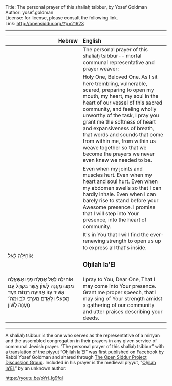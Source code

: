 <html>
<head></head>
<body>
Title: The personal prayer of this shaliaḥ tsibbur, by Yosef Goldman<br />
Author: yosef.goldman<br />
License: for license, please consult the following link.<br />
Link: <a href="http://opensiddur.org/?p=21623">http://opensiddur.org/?p=21623</a>
<p />
<hr />

<table style="margin-left: auto;margin-right: auto;" class="draggable">
<thead><tr><th id="x" style="text-align: right;">Hebrew</th><th style="text-align: left;">English</th></tr></thead>
<tbody>
<tr><td style="vertical-align:top;" width="46%">
<div class="liturgy"><span lang="he">

</span></div></td>
 
<td style="vertical-align:top;" width="53%">
<div class="english">
The personal prayer of this shaliaḥ tsibbur-- 
mortal communal representative and prayer weaver:
</div></td></tr>


<tr><td style="vertical-align:top;" width="46%">
<div class="liturgy"><span lang="he">

</span></div></td>
 
<td style="vertical-align:top;" width="53%">
<div class="english">
Holy One, Beloved One. 
As I sit here trembling, 
vulnerable, scared, 
preparing to open my mouth, my heart, 
my soul in the heart of our vessel of this sacred community, 
and feeling wholly unworthy of the task, 
I pray you grant me the softness of heart 
and expansiveness of breath, 
that words and sounds 
that come from within me, 
from within us 
weave together 
so that we become the prayers 
we never even knew we needed to be. 
</div></td></tr>


<tr><td style="vertical-align:top;" width="46%">
<div class="liturgy"><span lang="he">

</span></div></td>
 
<td style="vertical-align:top;" width="53%">
<div class="english">
Even when my joints and muscles hurt. 
Even when my heart and soul hurt. 
Even when my abdomen swells 
so that I can hardly inhale. 
Even when I can barely rise 
to stand before your Awesome presence. 
I promise 
that I will step into Your presence, 
into the heart of community. 
</div></td></tr>


<tr><td style="vertical-align:top;" width="46%">
<div class="liturgy"><span lang="he">

</span></div></td>
 
<td style="vertical-align:top;" width="53%">
<div class="english">
It's in You 
that I will find 
the ever-renewing strength 
to open us up 
to express all that's inside.
</div></td></tr>


<tr><td style="vertical-align:top;" width="46%">
<div class="liturgy"><span lang="he">
אוֹחִילָה לָאֵל 
</span></div></td>
 
<td style="vertical-align:top;" width="53%">
<div class="english">
<h3>Oḥilah la'El</h3>
</div></td></tr>


<tr><td style="vertical-align:top;" width="46%">
<div class="liturgy"><span lang="he">
אוֹחִילָה לָאֵל 
אֲחַלֶּה פָנָיו	
אֶשְׁאֲלָה מִמֶּנּוּ מַעֲנֵה לָשׁוֹן 
אֲשֶׁר בִּקְהַל עָם אָשִׁיר עֻזּוֹ 
אַבִּיעָה רְנָנוֹת בְּעַד מִפְעָלָיו 
לְאָדָם מַעַרְכֵי לֵב וּמֵה׳ מַעֲנֵה לָשׁוֹן 
</span></div></td>
 
<td style="vertical-align:top;" width="53%">
<div class="english">
I pray to You, Dear One, 
That I may come into Your presence.
Grant me proper speech, 
that I may sing of Your strength 
amidst a gathering of our community
and utter praises describing your deeds.
</div></td></tr>
</tbody></table>

<hr />

A shaliaḥ tsibbur is the one who serves as the representative of a minyan and the assembled congregation in their prayers in any given service of communal Jewish prayer. “The personal prayer of this shaliaḥ tsibbur” with a translation of the piyyut “Oḥilah la’El” was first published on Facebook by Rabbi Yosef Goldman and shared through <a href="https://www.facebook.com/groups/opensiddur/permalink/10155993896242746/">The Open Siddur Project Discussion Group</a>. Included in his prayer is the medieval piyyut, “<a href="http://web.nli.org.il/sites/nlis/he/song/Pages/Song.aspx?SongID=565#7,135,2465,707">Oḥilah la’El</a>,” by an unknown author.


https://youtu.be/pYri_lg9fqI
</body>
</html>
